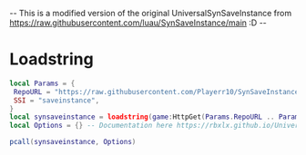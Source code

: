 -- This is a modified version of the original UniversalSynSaveInstance from https://raw.githubusercontent.com/luau/SynSaveInstance/main :D --
# Loadstring

```lua
local Params = {
 RepoURL = "https://raw.githubusercontent.com/Playerr10/SynSaveInstance/main/",
 SSI = "saveinstance",
}
local synsaveinstance = loadstring(game:HttpGet(Params.RepoURL .. Params.SSI .. ".luau", true), Params.SSI)()
local Options = {} -- Documentation here https://rbxlx.github.io/UniversalSynSaveInstance/api/SynSaveInstance

pcall(synsaveinstance, Options)
```

